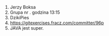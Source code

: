 1. Jerzy Boksa
2. Grupa nr . godzina 13:15
3. DzikiPies
4. https://gitexercises.fracz.com/committer/96p
5. JAVA jest super.